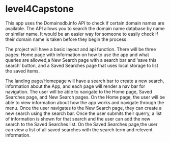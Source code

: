 # level4Capstone

This app uses the Domainsdb.info API to check if certain domain names are available. The API allows you to search the domain name database by name or similar name. It would be an easier way for someone to easily check if their domain name is taken before they begin the process. 


The project will have a basic layout and api function. There will be three pages: Home page with information on how to use the app and what queries are allowed,a New Search page with a search bar and ‘save this search’ button, and a Saved Searches page that uses local storage to list the saved items. 


The landing page/Homepage will have a search bar to create a new search, information about the App, and each page will render a nav bar for navigation.
The user will be able to navigate to the Home page, Saved Searches page, and New Search pages.
On the Home page, the user will be able to view information about how the app works and navigate through the menu.
Once the user navigates to the New Search page, they can create a new search using the search bar. Once the user submits their querry, a list of information is shown for that search and the user can add the new search to the Saved Searches list.
On the Saved Searches page,the user can view a list of all saved searches with the search term and relevent information.









